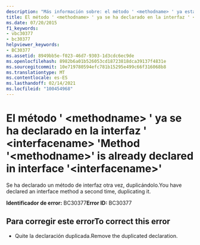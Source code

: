 ```yaml
---
description: "Más información sobre: el método ' <methodname> ' ya está declarado en la interfaz ' <interfacename> '"
title: El método ' <methodname> ' ya se ha declarado en la interfaz ' <interfacename> '
ms.date: 07/20/2015
f1_keywords:
- vbc30377
- bc30377
helpviewer_keywords:
- BC30377
ms.assetid: 8949bb5e-f023-46d7-9303-1d3cdc6ec9de
ms.openlocfilehash: 8982b6a01b526053cd18723818dca39137f4831e
ms.sourcegitcommit: 10e719780594efc781b15295e499c66f316068b8
ms.translationtype: MT
ms.contentlocale: es-ES
ms.lasthandoff: 02/14/2021
ms.locfileid: "100454968"
---
```

# <a name="method-methodname-is-already-declared-in-interface-interfacename"></a><span data-ttu-id="8daf8-103">El método ' \<methodname> ' ya se ha declarado en la interfaz ' \<interfacename> '</span><span class="sxs-lookup"><span data-stu-id="8daf8-103">Method '\<methodname>' is already declared in interface '\<interfacename>'</span></span>

<span data-ttu-id="8daf8-104">Se ha declarado un método de interfaz otra vez, duplicándolo.</span><span class="sxs-lookup"><span data-stu-id="8daf8-104">You have declared an interface method a second time, duplicating it.</span></span>  
  
 <span data-ttu-id="8daf8-105">**Identificador de error:** BC30377</span><span class="sxs-lookup"><span data-stu-id="8daf8-105">**Error ID:** BC30377</span></span>  
  
## <a name="to-correct-this-error"></a><span data-ttu-id="8daf8-106">Para corregir este error</span><span class="sxs-lookup"><span data-stu-id="8daf8-106">To correct this error</span></span>  
  
- <span data-ttu-id="8daf8-107">Quite la declaración duplicada.</span><span class="sxs-lookup"><span data-stu-id="8daf8-107">Remove the duplicated declaration.</span></span>
